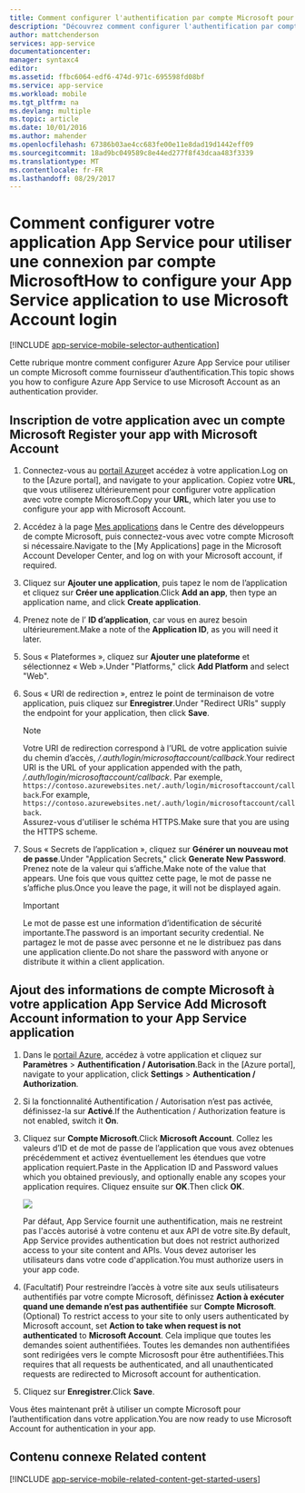 ```yaml
---
title: Comment configurer l'authentification par compte Microsoft pour votre application App Services
description: "Découvrez comment configurer l'authentification par compte Microsoft pour votre application App Services."
author: mattchenderson
services: app-service
documentationcenter: 
manager: syntaxc4
editor: 
ms.assetid: ffbc6064-edf6-474d-971c-695598fd08bf
ms.service: app-service
ms.workload: mobile
ms.tgt_pltfrm: na
ms.devlang: multiple
ms.topic: article
ms.date: 10/01/2016
ms.author: mahender
ms.openlocfilehash: 67386b03ae4cc683fe00e11e8dad19d1442eff09
ms.sourcegitcommit: 18ad9bc049589c8e44ed277f8f43dcaa483f3339
ms.translationtype: MT
ms.contentlocale: fr-FR
ms.lasthandoff: 08/29/2017
---
```

# <a name="how-to-configure-your-app-service-application-to-use-microsoft-account-login"></a><span data-ttu-id="93b71-103">Comment configurer votre application App Service pour utiliser une connexion par compte Microsoft</span><span class="sxs-lookup"><span data-stu-id="93b71-103">How to configure your App Service application to use Microsoft Account login</span></span>
[!INCLUDE [app-service-mobile-selector-authentication](../../includes/app-service-mobile-selector-authentication.md)]

<span data-ttu-id="93b71-104">Cette rubrique montre comment configurer Azure App Service pour utiliser un compte Microsoft comme fournisseur d’authentification.</span><span class="sxs-lookup"><span data-stu-id="93b71-104">This topic shows you how to configure Azure App Service to use Microsoft Account as an authentication provider.</span></span> 

## <span data-ttu-id="93b71-105"><a name="register-microsoft-account"> </a>Inscription de votre application avec un compte Microsoft</span><span class="sxs-lookup"><span data-stu-id="93b71-105"><a name="register-microsoft-account"> </a>Register your app with Microsoft Account</span></span>
1. <span data-ttu-id="93b71-106">Connectez-vous au [portail Azure]et accédez à votre application.</span><span class="sxs-lookup"><span data-stu-id="93b71-106">Log on to the [Azure portal], and navigate to your application.</span></span> <span data-ttu-id="93b71-107">Copiez votre **URL**, que vous utiliserez ultérieurement pour configurer votre application avec votre compte Microsoft.</span><span class="sxs-lookup"><span data-stu-id="93b71-107">Copy your **URL**, which later you use to configure your app with Microsoft Account.</span></span>
2. <span data-ttu-id="93b71-108">Accédez à la page [Mes applications] dans le Centre des développeurs de compte Microsoft, puis connectez-vous avec votre compte Microsoft si nécessaire.</span><span class="sxs-lookup"><span data-stu-id="93b71-108">Navigate to the [My Applications] page in the Microsoft Account Developer Center, and log on with your Microsoft account, if required.</span></span>
3. <span data-ttu-id="93b71-109">Cliquez sur **Ajouter une application**, puis tapez le nom de l’application et cliquez sur **Créer une application**.</span><span class="sxs-lookup"><span data-stu-id="93b71-109">Click **Add an app**, then type an application name, and click **Create application**.</span></span>
4. <span data-ttu-id="93b71-110">Prenez note de l’ **ID d’application**, car vous en aurez besoin ultérieurement.</span><span class="sxs-lookup"><span data-stu-id="93b71-110">Make a note of the **Application ID**, as you will need it later.</span></span> 
5. <span data-ttu-id="93b71-111">Sous « Plateformes », cliquez sur **Ajouter une plateforme** et sélectionnez « Web ».</span><span class="sxs-lookup"><span data-stu-id="93b71-111">Under "Platforms," click **Add Platform** and select "Web".</span></span>
6. <span data-ttu-id="93b71-112">Sous « URI de redirection », entrez le point de terminaison de votre application, puis cliquez sur **Enregistrer**.</span><span class="sxs-lookup"><span data-stu-id="93b71-112">Under "Redirect URIs" supply the endpoint for your application, then click **Save**.</span></span> 
   
   > [!NOTE]
   > <span data-ttu-id="93b71-113">Votre URI de redirection correspond à l’URL de votre application suivie du chemin d’accès, */.auth/login/microsoftaccount/callback*.</span><span class="sxs-lookup"><span data-stu-id="93b71-113">Your redirect URI is the URL of your application appended with the path, */.auth/login/microsoftaccount/callback*.</span></span> <span data-ttu-id="93b71-114">Par exemple, `https://contoso.azurewebsites.net/.auth/login/microsoftaccount/callback`.</span><span class="sxs-lookup"><span data-stu-id="93b71-114">For example, `https://contoso.azurewebsites.net/.auth/login/microsoftaccount/callback`.</span></span>   
   > <span data-ttu-id="93b71-115">Assurez-vous d'utiliser le schéma HTTPS.</span><span class="sxs-lookup"><span data-stu-id="93b71-115">Make sure that you are using the HTTPS scheme.</span></span>
   
7. <span data-ttu-id="93b71-116">Sous « Secrets de l’application », cliquez sur **Générer un nouveau mot de passe**.</span><span class="sxs-lookup"><span data-stu-id="93b71-116">Under "Application Secrets," click **Generate New Password**.</span></span> <span data-ttu-id="93b71-117">Prenez note de la valeur qui s’affiche.</span><span class="sxs-lookup"><span data-stu-id="93b71-117">Make note of the value that appears.</span></span> <span data-ttu-id="93b71-118">Une fois que vous quittez cette page, le mot de passe ne s’affiche plus.</span><span class="sxs-lookup"><span data-stu-id="93b71-118">Once you leave the page, it will not be displayed again.</span></span>

    > [!IMPORTANT]
    > <span data-ttu-id="93b71-119">Le mot de passe est une information d’identification de sécurité importante.</span><span class="sxs-lookup"><span data-stu-id="93b71-119">The password is an important security credential.</span></span> <span data-ttu-id="93b71-120">Ne partagez le mot de passe avec personne et ne le distribuez pas dans une application cliente.</span><span class="sxs-lookup"><span data-stu-id="93b71-120">Do not share the password with anyone or distribute it within a client application.</span></span>

## <span data-ttu-id="93b71-121"><a name="secrets"> </a>Ajout des informations de compte Microsoft à votre application App Service</span><span class="sxs-lookup"><span data-stu-id="93b71-121"><a name="secrets"> </a>Add Microsoft Account information to your App Service application</span></span>
1. <span data-ttu-id="93b71-122">Dans le [portail Azure], accédez à votre application et cliquez sur **Paramètres** > **Authentification / Autorisation**.</span><span class="sxs-lookup"><span data-stu-id="93b71-122">Back in the [Azure portal], navigate to your application, click **Settings** > **Authentication / Authorization**.</span></span>
2. <span data-ttu-id="93b71-123">Si la fonctionnalité Authentification / Autorisation n’est pas activée, définissez-la sur **Activé**.</span><span class="sxs-lookup"><span data-stu-id="93b71-123">If the Authentication / Authorization feature is not enabled, switch it **On**.</span></span>
3. <span data-ttu-id="93b71-124">Cliquez sur **Compte Microsoft**.</span><span class="sxs-lookup"><span data-stu-id="93b71-124">Click **Microsoft Account**.</span></span> <span data-ttu-id="93b71-125">Collez les valeurs d’ID et de mot de passe de l’application que vous avez obtenues précédemment et activez éventuellement les étendues que votre application requiert.</span><span class="sxs-lookup"><span data-stu-id="93b71-125">Paste in the Application ID and Password values which you obtained previously, and optionally enable any scopes your application requires.</span></span> <span data-ttu-id="93b71-126">Cliquez ensuite sur **OK**.</span><span class="sxs-lookup"><span data-stu-id="93b71-126">Then click **OK**.</span></span>
   
    ![][1]
   
    <span data-ttu-id="93b71-127">Par défaut, App Service fournit une authentification, mais ne restreint pas l'accès autorisé à votre contenu et aux API de votre site.</span><span class="sxs-lookup"><span data-stu-id="93b71-127">By default, App Service provides authentication but does not restrict authorized access to your site content and APIs.</span></span> <span data-ttu-id="93b71-128">Vous devez autoriser les utilisateurs dans votre code d'application.</span><span class="sxs-lookup"><span data-stu-id="93b71-128">You must authorize users in your app code.</span></span>
4. <span data-ttu-id="93b71-129">(Facultatif) Pour restreindre l’accès à votre site aux seuls utilisateurs authentifiés par votre compte Microsoft, définissez **Action à exécuter quand une demande n’est pas authentifiée** sur **Compte Microsoft**.</span><span class="sxs-lookup"><span data-stu-id="93b71-129">(Optional) To restrict access to your site to only users authenticated by Microsoft account, set **Action to take when request is not authenticated** to **Microsoft Account**.</span></span> <span data-ttu-id="93b71-130">Cela implique que toutes les demandes soient authentifiées. Toutes les demandes non authentifiées sont redirigées vers le compte Micrososft pour être authentifiées.</span><span class="sxs-lookup"><span data-stu-id="93b71-130">This requires that all requests be authenticated, and all unauthenticated requests are redirected to Microsoft account for authentication.</span></span>
5. <span data-ttu-id="93b71-131">Cliquez sur **Enregistrer**.</span><span class="sxs-lookup"><span data-stu-id="93b71-131">Click **Save**.</span></span>

<span data-ttu-id="93b71-132">Vous êtes maintenant prêt à utiliser un compte Microsoft pour l’authentification dans votre application.</span><span class="sxs-lookup"><span data-stu-id="93b71-132">You are now ready to use Microsoft Account for authentication in your app.</span></span>

## <span data-ttu-id="93b71-133"><a name="related-content"> </a>Contenu connexe</span><span class="sxs-lookup"><span data-stu-id="93b71-133"><a name="related-content"> </a>Related content</span></span>
[!INCLUDE [app-service-mobile-related-content-get-started-users](../../includes/app-service-mobile-related-content-get-started-users.md)]

<!-- Images. -->

[0]: ./media/app-service-mobile-how-to-configure-microsoft-authentication/app-service-microsoftaccount-redirect.png
[1]: ./media/app-service-mobile-how-to-configure-microsoft-authentication/mobile-app-microsoftaccount-settings.png

<!-- URLs. -->

[Mes applications]: http://go.microsoft.com/fwlink/p/?LinkId=262039
[portail Azure]: https://portal.azure.com/
